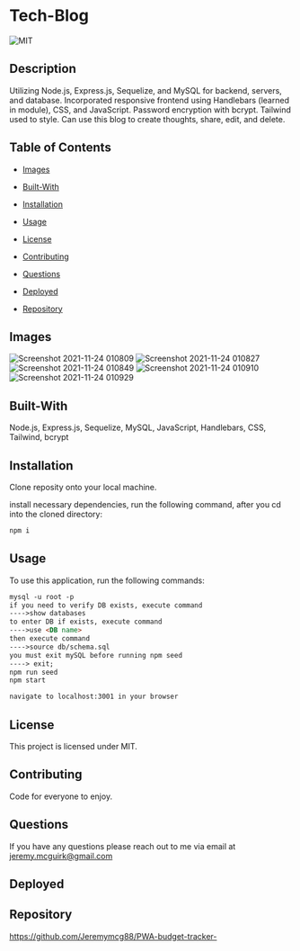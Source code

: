 # Tech-Blog

![MIT](https://img.shields.io/badge/license-MIT-green.svg)

## Description

Utilizing Node.js, Express.js, Sequelize, and MySQL for backend, servers, and database. Incorporated responsive frontend using Handlebars (learned in module), CSS, and JavaScript. Password encryption with bcrypt. Tailwind used to style. Can use this blog to create thoughts, share, edit, and delete. 


## Table of Contents

* [Images](#Images)

* [Built-With](#built-with)

* [Installation](#installation)

* [Usage](#usage)

* [License](#license)

* [Contributing](#contributing)

* [Questions](#questions)

* [Deployed](#deployed)

* [Repository](#repository)

## Images 
![Screenshot 2021-11-24 010809](https://user-images.githubusercontent.com/82800409/143184454-622ef2b8-8cb3-4c75-a214-cb5f0095c344.png)
![Screenshot 2021-11-24 010827](https://user-images.githubusercontent.com/82800409/143184418-dba7453f-18bc-46c8-8e6a-dd311e5a9fa9.png)
![Screenshot 2021-11-24 010849](https://user-images.githubusercontent.com/82800409/143184504-2ebb3826-38d6-4349-8c19-3215e8bae9fb.png)
![Screenshot 2021-11-24 010910](https://user-images.githubusercontent.com/82800409/143184586-9be9fb16-86e3-414f-bd65-eae11a4d6f74.png)
![Screenshot 2021-11-24 010929](https://user-images.githubusercontent.com/82800409/143184618-3dca02fe-6f82-4781-b46a-6d6b8458e8dd.png)



## Built-With

Node.js, Express.js, Sequelize, MySQL, JavaScript, Handlebars, CSS, Tailwind, bcrypt


## Installation

Clone reposity onto your local machine.

install necessary dependencies, run the following command, after you cd into the cloned directory:
```md
npm i
```

## Usage

To use this application, run the following commands:
```md
mysql -u root -p
if you need to verify DB exists, execute command
---->show databases
to enter DB if exists, execute command 
---->use <DB name>
then execute command
---->source db/schema.sql
you must exit mySQL before running npm seed
----> exit;
npm run seed
npm start

navigate to localhost:3001 in your browser
```

## License

This project is licensed under MIT.

## Contributing

Code for everyone to enjoy. 

## Questions

If you have any questions please reach out to me via email at jeremy.mcguirk@gmail.com

## Deployed

## Repository

https://github.com/Jeremymcg88/PWA-budget-tracker-


